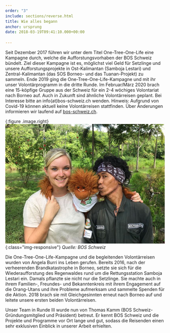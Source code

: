 ```yaml
---
order: "3"
include: sections/reverse.html
title: Wie alles begann
anchor: ursprung
date: 2018-03-19T09:41:10.000+00:00

---
```

Seit Dezember 2017 führen wir unter dem Titel One-Tree-One-Life eine Kampagne durch, welche die Aufforstungsvorhaben der BOS Schweiz bündelt. Ziel dieser Kampagne ist es, möglichst viel Geld für Setzlinge und unsere Aufforstungsprojekte in Ost-Kalimantan (Samboja Lestari) und Zentral-Kalimantan (das SOS Borneo- und das Tuanan-Projekt) zu sammeln. Ende 2019 ging die One-Tree-One-Life-Kampagne und mit ihr unser Volontärprogramm in die dritte Runde. Im Februar/März 2020 brach eine 15-köpfige Gruppe aus der Schweiz für ein 2-4 wöchiges Volontariat nach Borneo auf. Auch in Zukunft sind ähnliche Volontärreisen geplant. Bei Interesse bitte an info(at)bos-schweiz.ch wenden. Hinweis: Aufgrund von Covid-19 können aktuell keine Volontärreisen stattfinden. Über Änderungen informieren wir laufend auf [bos-schweiz.ch](https://www.bos-schweiz.ch/de/helfen/unterstuetzung/volontariat-bei-bos.htm).

{:figure .image.right}
![](/gallery/full/2018/01/26/IMG-20180126-WA0059.jpg){:class="img-responsive"}
_Quelle: BOS Schweiz_

Die One-Tree-One-Life-Kampagne und die begleitenden Volontärreisen wurden von Angela Burri ins Leben gerufen. Bereits 2016, nach der verheerenden Brandkatastrophe in Borneo, setzte sie sich für die Wiederaufforstung des Regenwaldes rund um die Rettungsstation Samboja Lestari ein. Damals pflanzte sie nicht nur die Setzlinge. Sie machte auch in ihrem Familien-, Freundes- und Bekanntenkreis mit ihrem Engagement auf die Orang-Utans und ihre Probleme aufmerksam und sammelte Spenden für die Aktion. 2018 brach sie mit Gleichgesinnten erneut nach Borneo auf und leitete unsere ersten beiden Volontärreisen.

Unser Team in Runde III wurde nun von Thomas Kamm (BOS Schweiz-Gründungsmitglied und Präsident) betreut. Er kennt BOS Schweiz und die Projekte und Programme vor Ort lange und gut, sodass die Reisenden einen sehr exklusiven Einblick in unserer Arbeit erhielten.